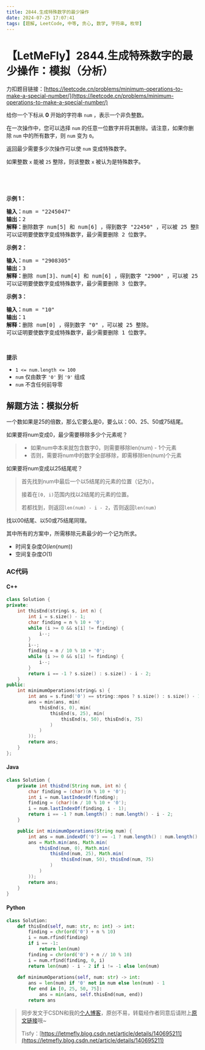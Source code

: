 ```yaml
---
title: 2844.生成特殊数字的最少操作
date: 2024-07-25 17:07:41
tags: [题解, LeetCode, 中等, 贪心, 数学, 字符串, 枚举]
---
```


# 【LetMeFly】2844.生成特殊数字的最少操作：模拟（分析）

力扣题目链接：[https://leetcode.cn/problems/minimum-operations-to-make-a-special-number/](https://leetcode.cn/problems/minimum-operations-to-make-a-special-number/)

<p>给你一个下标从 <strong>0</strong> 开始的字符串 <code>num</code> ，表示一个非负整数。</p>

<p>在一次操作中，您可以选择 <code>num</code> 的任意一位数字并将其删除。请注意，如果你删除 <code>num</code> 中的所有数字，则 <code>num</code> 变为 <code>0</code>。</p>

<p>返回最少需要多少次操作可以使 <code>num</code> 变成特殊数字。</p>

<p>如果整数 <code>x</code> 能被 <code>25</code> 整除，则该整数 <code>x</code> 被认为是特殊数字。</p>

<p>&nbsp;</p>

<p>&nbsp;</p>

<p><strong>示例 1：</strong></p>

<pre>
<strong>输入：</strong>num = "2245047"
<strong>输出：</strong>2
<strong>解释：</strong>删除数字 num[5] 和 num[6] ，得到数字 "22450" ，可以被 25 整除。
可以证明要使数字变成特殊数字，最少需要删除 2 位数字。</pre>

<p><strong>示例 2：</strong></p>

<pre>
<strong>输入：</strong>num = "2908305"
<strong>输出：</strong>3
<strong>解释：</strong>删除 num[3]、num[4] 和 num[6] ，得到数字 "2900" ，可以被 25 整除。
可以证明要使数字变成特殊数字，最少需要删除 3 位数字。</pre>

<p><strong>示例 3：</strong></p>

<pre>
<strong>输入：</strong>num = "10"
<strong>输出：</strong>1
<strong>解释：</strong>删除 num[0] ，得到数字 "0" ，可以被 25 整除。
可以证明要使数字变成特殊数字，最少需要删除 1 位数字。
</pre>

<p>&nbsp;</p>

<p><strong>提示</strong></p>

<ul>
	<li><code>1 &lt;= num.length &lt;= 100</code></li>
	<li><code>num</code> 仅由数字 <code>'0'</code> 到 <code>'9'</code> 组成</li>
	<li><code>num</code> 不含任何前导零</li>
</ul>


    
## 解题方法：模拟分析

一个数如果是25的倍数，那么它要么是$0$，要么以：$00$、$25$、$50$或$75$结尾。

如果要将num变成0，最少需要移除多少个元素呢？

> + 如果num中本来就包含数字0，则需要移除len(num) - 1个元素
> + 否则，需要将num中的数字全部移除，即需移除len(num)个元素

如果要将num变成以25结尾呢？

> 首先找到num中最后一个以5结尾的元素的位置（记为i）。
>
> 接着在`[0, i)`范围内找以2结尾的元素的位置。
>
> 若都找到，则返回`len(num) - i - 2`，否则返回`len(num)`

找以$00$结尾、以$50$或$75$结尾同理。

其中所有的方案中，所需移除元素最少的一个记为所求。

+ 时间复杂度$O(len(num))$
+ 空间复杂度$O(1)$

### AC代码

#### C++

```cpp
class Solution {
private:
    int thisEnd(string& s, int n) {
        int i = s.size() - 1;
        char finding = n % 10 + '0';
        while (i >= 0 && s[i] != finding) {
            i--;
        }
        i--;
        finding = n / 10 % 10 + '0';
        while (i >= 0 && s[i] != finding) {
            i--;
        }
        return i == -1 ? s.size() : s.size() - i - 2;
    }
public:
    int minimumOperations(string& s) {
        int ans = s.find('0') == string::npos ? s.size() : s.size() - 1;
        ans = min(ans, min(
            thisEnd(s, 0), min(
                thisEnd(s, 25), min(
                    thisEnd(s, 50), thisEnd(s, 75)
                )
            )
        ));
        return ans;
    }
};
```

#### Java

```java
class Solution {
    private int thisEnd(String num, int n) {
        char finding = (char)(n % 10 + '0');
        int i = num.lastIndexOf(finding);
        finding = (char)(n / 10 % 10 + '0');
        i = num.lastIndexOf(finding, i - 1);
        return i == -1 ? num.length() : num.length() - i - 2;
    }

    public int minimumOperations(String num) {
        int ans = num.indexOf('0') == -1 ? num.length() : num.length() - 1;
        ans = Math.min(ans, Math.min(
            thisEnd(num, 0), Math.min(
                thisEnd(num, 25), Math.min(
                    thisEnd(num, 50), thisEnd(num, 75)
                )
            )
        ));
        return ans;
    }
}
```

#### Python

```python
class Solution:
    def thisEnd(self, num: str, n: int) -> int:
        finding = chr(ord('0') + n % 10)
        i = num.rfind(finding)
        if i == -1:
            return len(num)
        finding = chr(ord('0') + n // 10 % 10)
        i = num.rfind(finding, 0, i)
        return len(num) - i - 2 if i != -1 else len(num)
    
    def minimumOperations(self, num: str) -> int:
        ans = len(num) if '0' not in num else len(num) - 1
        for end in [0, 25, 50, 75]:
            ans = min(ans, self.thisEnd(num, end))
        return ans

```

> 同步发文于CSDN和我的[个人博客](https://blog.letmefly.xyz/)，原创不易，转载经作者同意后请附上[原文链接](https://blog.letmefly.xyz/2024/07/25/LeetCode%202844.%E7%94%9F%E6%88%90%E7%89%B9%E6%AE%8A%E6%95%B0%E5%AD%97%E7%9A%84%E6%9C%80%E5%B0%91%E6%93%8D%E4%BD%9C/)哦~
>
> Tisfy：[https://letmefly.blog.csdn.net/article/details/140695211](https://letmefly.blog.csdn.net/article/details/140695211)
